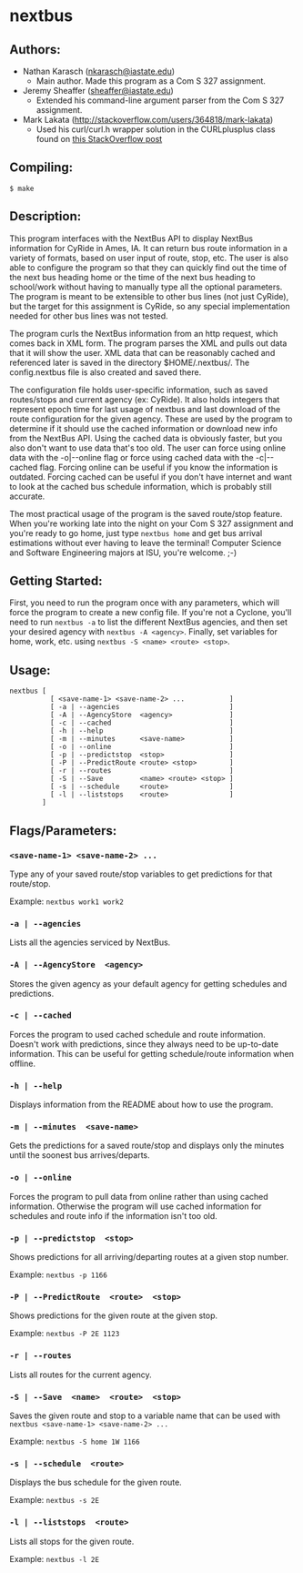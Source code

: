# nextbus

## Authors:

- Nathan Karasch (nkarasch@iastate.edu)
  - Main author. Made this program as a Com S 327 assignment.
- Jeremy Sheaffer (sheaffer@iastate.edu)
  - Extended his command-line argument parser from the
    Com S 327 assignment.
- Mark Lakata (http://stackoverflow.com/users/364818/mark-lakata)
  - Used his curl/curl.h wrapper solution in the CURLplusplus class
    found on [this StackOverflow post](http://stackoverflow.com/questions/1011339/how-do-you-make-a-http-request-with-c)

## Compiling:

`$ make`

## Description:

This program interfaces with the NextBus API to display NextBus
information for CyRide in Ames, IA. It can return bus route
information in a variety of formats, based on user input of
route, stop, etc. The user is also able to configure the
program so that they can quickly find out the time of the
next bus heading home or the time of the next bus heading
to school/work without having to manually type all the
optional parameters. The program is meant to be extensible
to other bus lines (not just CyRide), but the target for this
assignment is CyRide, so any special implementation needed
for other bus lines was not tested.

The program curls the NextBus information from an http request,
which comes back in XML form. The program parses the XML and
pulls out data that it will show the user. XML data that can
be reasonably cached and referenced later is saved in the
directory $HOME/.nextbus/. The config.nextbus file is also
created and saved there.

The configuration file holds user-specific information, such
as saved routes/stops and current agency (ex: CyRide). It
also holds integers that represent epoch time for last usage
of nextbus and last download of the route configuration for
the given agency. These are used by the program to determine
if it should use the cached information or download new info
from the NextBus API. Using the cached data is obviously
faster, but you also don't want to use data that's too old.
The user can force using online data with the -o|--online
flag or force using cached data with the -c|--cached flag.
Forcing online can be useful if you know the information is
outdated. Forcing cached can be useful if you don't have
internet and want to look at the cached bus schedule
information, which is probably still accurate.

The most practical usage of the program is the saved route/stop
feature. When you're working late into the night on your
Com S 327 assignment and you're ready to go home, just type
`nextbus home` and get bus arrival estimations without ever
having to leave the terminal! Computer Science and Software
Engineering majors at ISU, you're welcome. ;-)

## Getting Started:

First, you need to run the program once with any parameters,
which will force the program to create a new config file.
If you're not a Cyclone, you'll need to run `nextbus -a` to
list the different NextBus agencies, and then set your desired
agency with `nextbus -A <agency>`. Finally, set variables
for home, work, etc. using `nextbus -S <name> <route> <stop>`.
      
## Usage:

```
nextbus [
          [ <save-name-1> <save-name-2> ...           ]
          [ -a | --agencies                           ]
          [ -A | --AgencyStore  <agency>              ]
          [ -c | --cached                             ]
          [ -h | --help                               ]
          [ -m | --minutes      <save-name>           ]
          [ -o | --online                             ]
          [ -p | --predictstop  <stop>                ]
          [ -P | --PredictRoute <route> <stop>        ]
          [ -r | --routes                             ]
          [ -S | --Save         <name> <route> <stop> ]
          [ -s | --schedule     <route>               ]
          [ -l | --liststops    <route>               ]
        ]
```

## Flags/Parameters:

### `<save-name-1> <save-name-2> ...`

Type any of your saved route/stop variables to get
predictions for that route/stop.

Example: `nextbus work1 work2`

### `-a | --agencies`

Lists all the agencies serviced by NextBus.

### `-A | --AgencyStore  <agency>`

Stores the given agency as your default agency for
getting schedules and predictions.

### `-c | --cached`

Forces the program to used cached schedule and route
information. Doesn't work with predictions, since they
always need to be up-to-date information. This can be
useful for getting schedule/route information when
offline.

### `-h | --help`

Displays information from the README about how to use
the program.

### `-m | --minutes  <save-name>`

Gets the predictions for a saved route/stop and displays
only the minutes until the soonest bus arrives/departs.

### `-o | --online`

Forces the program to pull data from online rather
than using cached information. Otherwise the program
will use cached information for schedules and route info
if the information isn't too old.

### `-p | --predictstop  <stop>`

Shows predictions for all arriving/departing routes
at a given stop number.

Example: `nextbus -p 1166`

### `-P | --PredictRoute  <route>  <stop>`

Shows predictions for the given route at the given stop.

Example: `nextbus -P 2E 1123`

### `-r | --routes`

Lists all routes for the current agency.

### `-S | --Save  <name>  <route>  <stop>`

Saves the given route and stop to a variable name that
can be used with `nextbus <save-name-1> <save-name-2> ...`

Example: `nextbus -S home 1W 1166`

### `-s | --schedule  <route>`

Displays the bus schedule for the given route.

Example: `nextbus -s 2E`

### `-l | --liststops  <route>`

Lists all stops for the given route.

Example: `nextbus -l 2E`
